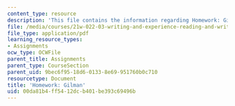 ```yaml
---
content_type: resource
description: 'This file contains the information regarding Homework: Gilman.'
file: /media/courses/21w-022-03-writing-and-experience-reading-and-writing-autobiography-spring-2014/00da81b4ff5412dcb401be393c69496b_MIT21W_022_03S14_0501.pdf
file_type: application/pdf
learning_resource_types:
- Assignments
ocw_type: OCWFile
parent_title: Assignments
parent_type: CourseSection
parent_uid: 9bec6f95-18d6-0133-8e69-951760b0c710
resourcetype: Document
title: 'Homework: Gilman'
uid: 00da81b4-ff54-12dc-b401-be393c69496b
---
```

